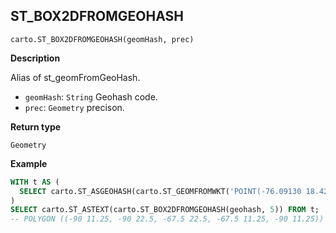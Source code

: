 ## ST_BOX2DFROMGEOHASH

```sql:signature
carto.ST_BOX2DFROMGEOHASH(geomHash, prec)
```

**Description**

Alias of st_geomFromGeoHash.

* `geomHash`: `String` Geohash code.
* `prec`: `Geometry` precison.

**Return type**

`Geometry`

**Example**

```sql
WITH t AS (
  SELECT carto.ST_ASGEOHASH(carto.ST_GEOMFROMWKT('POINT(-76.09130 18.42750)'), 8) AS geohash
)
SELECT carto.ST_ASTEXT(carto.ST_BOX2DFROMGEOHASH(geohash, 5)) FROM t;
-- POLYGON ((-90 11.25, -90 22.5, -67.5 22.5, -67.5 11.25, -90 11.25))
```
